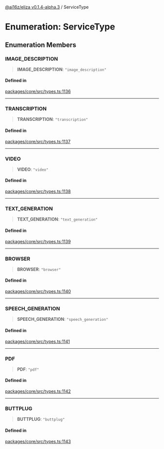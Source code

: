 [@ai16z/eliza v0.1.4-alpha.3](../index.md) / ServiceType

# Enumeration: ServiceType

## Enumeration Members

### IMAGE\_DESCRIPTION

> **IMAGE\_DESCRIPTION**: `"image_description"`

#### Defined in

[packages/core/src/types.ts:1136](https://github.com/ai16z/eliza/blob/main/packages/core/src/types.ts#L1136)

***

### TRANSCRIPTION

> **TRANSCRIPTION**: `"transcription"`

#### Defined in

[packages/core/src/types.ts:1137](https://github.com/ai16z/eliza/blob/main/packages/core/src/types.ts#L1137)

***

### VIDEO

> **VIDEO**: `"video"`

#### Defined in

[packages/core/src/types.ts:1138](https://github.com/ai16z/eliza/blob/main/packages/core/src/types.ts#L1138)

***

### TEXT\_GENERATION

> **TEXT\_GENERATION**: `"text_generation"`

#### Defined in

[packages/core/src/types.ts:1139](https://github.com/ai16z/eliza/blob/main/packages/core/src/types.ts#L1139)

***

### BROWSER

> **BROWSER**: `"browser"`

#### Defined in

[packages/core/src/types.ts:1140](https://github.com/ai16z/eliza/blob/main/packages/core/src/types.ts#L1140)

***

### SPEECH\_GENERATION

> **SPEECH\_GENERATION**: `"speech_generation"`

#### Defined in

[packages/core/src/types.ts:1141](https://github.com/ai16z/eliza/blob/main/packages/core/src/types.ts#L1141)

***

### PDF

> **PDF**: `"pdf"`

#### Defined in

[packages/core/src/types.ts:1142](https://github.com/ai16z/eliza/blob/main/packages/core/src/types.ts#L1142)

***

### BUTTPLUG

> **BUTTPLUG**: `"buttplug"`

#### Defined in

[packages/core/src/types.ts:1143](https://github.com/ai16z/eliza/blob/main/packages/core/src/types.ts#L1143)
